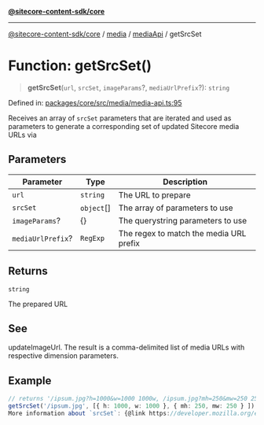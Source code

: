 [**@sitecore-content-sdk/core**](../../../../README.md)

***

[@sitecore-content-sdk/core](../../../../README.md) / [media](../../../README.md) / [mediaApi](../README.md) / getSrcSet

# Function: getSrcSet()

> **getSrcSet**(`url`, `srcSet`, `imageParams`?, `mediaUrlPrefix`?): `string`

Defined in: [packages/core/src/media/media-api.ts:95](https://github.com/Sitecore/content-sdk/blob/0368ee89b256e5717d28a2086597ae659abd51a0/packages/core/src/media/media-api.ts#L95)

Receives an array of `srcSet` parameters that are iterated and used as parameters to generate
a corresponding set of updated Sitecore media URLs via

## Parameters

| Parameter | Type | Description |
| ------ | ------ | ------ |
| `url` | `string` | The URL to prepare |
| `srcSet` | `object`[] | The array of parameters to use |
| `imageParams`? | \{\} | The querystring parameters to use |
| `mediaUrlPrefix`? | `RegExp` | The regex to match the media URL prefix |

## Returns

`string`

The prepared URL

## See

updateImageUrl. The result is a comma-delimited
list of media URLs with respective dimension parameters.

## Example

```ts
// returns '/ipsum.jpg?h=1000&w=1000 1000w, /ipsum.jpg?mh=250&mw=250 250w'
getSrcSet('/ipsum.jpg', [{ h: 1000, w: 1000 }, { mh: 250, mw: 250 } ])
More information about `srcSet`: {@link https://developer.mozilla.org/en-US/docs/Web/HTML/Element/img}
```
